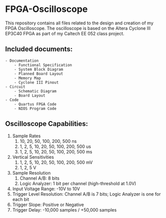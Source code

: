 FPGA-Oscilloscope
=================

This repository contains all files related to the design and creation of my FPGA Oscilloscope.
The oscilloscope is based on the Altera Cyclone III EP3C40 FPGA as part of my Caltech EE 052 class project.

Included documents:
-------------------
    - Documentation
        - Functional Specification
        - System Block Diagram
        - Planned Board Layout
        - Memory Map
        - Cyclone III Pinout
    - Circuit
        - Schematic Diagram
        - Board Layout
    - Code
        - Quartus FPGA Code
        - NIOS Program Code

Oscilloscope Capabilities:
--------------------------
 1. Sample Rates
    1. 10, 20, 50, 100, 200, 500 ns
    2. 1, 2, 5, 10, 20, 50, 100, 200, 500 us
    3. 1, 2, 5, 10, 20, 50, 100, 200, 500 ms
 1. Vertical Sensitivities
    1. 1, 2, 5, 10, 20, 50, 100, 200, 500 mV
    1. 1, 2, 5 V
 1. Sample Resolution
    1. Channel A/B: 8 bits
    1. Logic Analyzer: 1 bit per channel (high-threshold at 1.0V)
 1. Input Voltage Range: -10V to 10V
 1. Trigger Level Resolution: Channel A/B is 7 bits; Logic Analyzer is one for each bit
 1. Trigger Slope: Positive or Negative
 1. Trigger Delay: -10,000 samples / +50,000 samples
